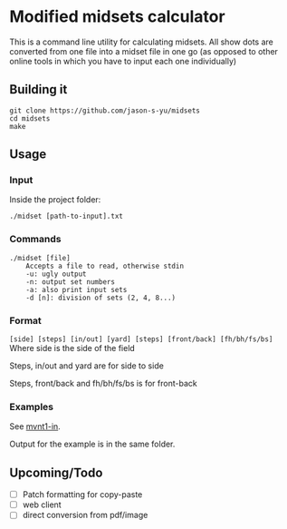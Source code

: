 # Modified midsets calculator

This is a command line utility for calculating midsets. All show dots are converted from one file into a midset file in one go (as opposed to other online tools in which you have to input each one individually)

## Building it

```
git clone https://github.com/jason-s-yu/midsets
cd midsets
make
```

## Usage

### Input

Inside the project folder:
```
./midset [path-to-input].txt
```

### Commands

```
./midset [file]
	Accepts a file to read, otherwise stdin
	-u: ugly output
	-n: output set numbers
	-a: also print input sets
	-d [n]: division of sets (2, 4, 8...)
```

### Format

`[side] [steps] [in/out] [yard] [steps] [front/back] [fh/bh/fs/bs]`
Where side is the side of the field

Steps, in/out and yard are for side to side

Steps, front/back and fh/bh/fs/bs is for front-back

### Examples

See [mvnt1-in](./data/mvnt1-in).

Output for the example is in the same folder. 

## Upcoming/Todo

- [ ] Patch formatting for copy-paste
- [ ] web client
- [ ] direct conversion from pdf/image
